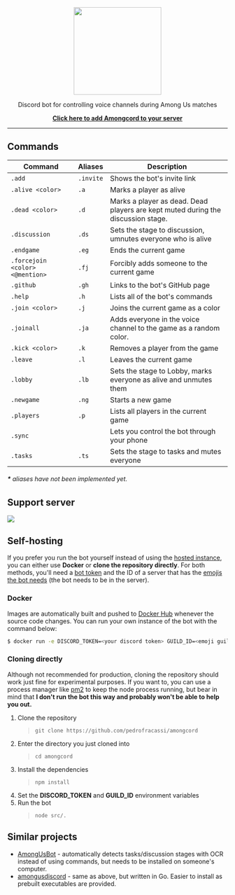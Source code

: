 <div align="center">
  <img height="200" src="https://svgshare.com/i/PXE.svg">
  <p>Discord bot for controlling voice channels during Among Us matches</p>
  <a href="https://amongcord.pedrofracassi.me/add"><b>Click here to add Amongcord to your server</b></a>
</div>

---

## Commands

| Command | Aliases | Description |
|-|-|-|
| `.add` | `.invite` | Shows the bot's invite link |
| `.alive <color>` | `.a` | Marks a player as alive |
| `.dead <color>` | `.d` |  Marks a player as dead. Dead players are kept muted during the discussion stage. |
| `.discussion` | `.ds` | Sets the stage to discussion, umnutes everyone who is alive |
| `.endgame` | `.eg` | Ends the current game |
| `.forcejoin <color> <@mention>` | `.fj` | Forcibly adds someone to the current game |
| `.github` | `.gh` | Links to the bot's GitHub page |
| `.help` | `.h` | Lists all of the bot's commands |
| `.join <color>` | `.j` | Joins the current game as a color |
| `.joinall` | `.ja` | Adds everyone in the voice channel to the game as a random color. |
| `.kick <color>` | `.k` | Removes a player from the game |
| `.leave` | `.l` | Leaves the current game |
| `.lobby` | `.lb` | Sets the stage to Lobby, marks everyone as alive and unmutes them |
| `.newgame` | `.ng` | Starts a new game |
| `.players` | `.p` | Lists all players in the current game |
| `.sync` |  | Lets you control the bot through your phone |
| `.tasks` | `.ts` | Sets the stage to tasks and mutes everyone |

###### **\*** aliases have not been implemented yet.

## Support server

<div>
  <a href="https://discord.gg/ENcM67N">
    <img src="https://invidget.switchblade.xyz/ENcM67N"></img>
  </a>
</div>

## Self-hosting

If you prefer you run the bot yourself instead of using the [hosted instance](https://amongcord.pedrofracassi.me/add), you can either use **Docker** or **clone the repository directly**. For both methods, you'll need a  [bot token](https://github.com/reactiflux/discord-irc/wiki/Creating-a-discord-bot-&-getting-a-token) and the ID of a server that has the [emojis the bot needs](https://github.com/pedrofracassi/amongcord/tree/master/emojis) (the bot needs to be in the server).

### Docker

Images are automatically built and pushed to [Docker Hub](https://hub.docker.com/r/pedrofracassi/amongcord) whenever the source code changes. You can run your own instance of the bot with the command below:

```bash
$ docker run -e DISCORD_TOKEN=<your discord token> GUILD_ID=<emoji guild id> -d pedrofracassi/amongcord
```

### Cloning directly

Although not recommended for production, cloning the repository should work just fine for experimental purposes. If you want to, you can use a process manager like [pm2](https://pm2.keymetrics.io/) to keep the node process running, but bear in mind that **I don't run the bot this way and probably won't be able to help you out.**

1. Clone the repository
   > `git clone https://github.com/pedrofracassi/amongcord`
2. Enter the directory you just cloned into
   > `cd amongcord`
3. Install the dependencies
   > `npm install`
4. Set the **DISCORD_TOKEN** and **GUILD_ID** environment variables
5. Run the bot
   > `node src/.`

## Similar projects

- [AmongUsBot](https://github.com/alpharaoh/AmongUsBot) - automatically detects tasks/discussion stages with OCR instead of using commands, but needs to be installed on someone's computer.
- [amongusdiscord](https://github.com/denverquane/amongusdiscord) - same as above, but written in Go. Easier to install as prebuilt executables are provided.
